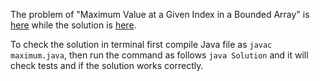 The problem of "Maximum Value at a Given Index in a Bounded Array" is [here](https://leetcode.com/problems/maximum-value-at-a-given-index-in-a-bounded-array/description/) while the solution is [here](https://github.com/aurimas13/Solutions-To-Problems/blob/main/LeetCode/Java%20Solutions/Maximum%20Value%20at%20a%20Given%20Index%20in%20a%20Bounded%20Array/maximum.java).

To check the solution in terminal first compile Java file as `javac maximum.java`, then run the command as follows `java Solution` and it will check tests and if the solution works correctly.

